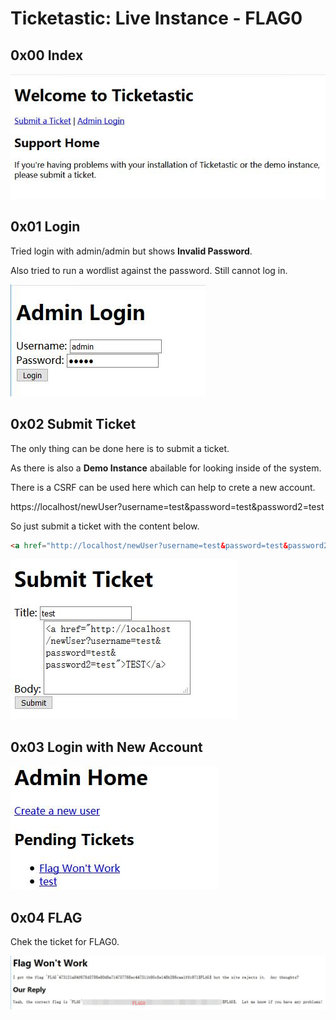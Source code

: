 # Ticketastic: Live Instance - FLAG0

## 0x00 Index

![](./imgs/index.jpg)

## 0x01 Login

Tried login with admin/admin but shows **Invalid Password**.

Also tried to run a wordlist against the password. Still cannot log in.

![](./imgs/login.jpg)

## 0x02 Submit Ticket

The only thing can be done here is to submit a ticket.

As there is also a **Demo Instance** abailable for looking inside of the system. 

There is a CSRF can be used here which can help to crete a new account.

https://localhost/newUser?username=test&password=test&password2=test

So just submit a ticket with the content below.

``` html
<a href="http://localhost/newUser?username=test&password=test&password2=test">TEST</a>
```

![](./imgs/ticket.jpg)

## 0x03 Login with New Account

![](./imgs/admin.jpg)

## 0x04 FLAG

Chek the ticket for FLAG0.

![](./imgs/flag.jpg)